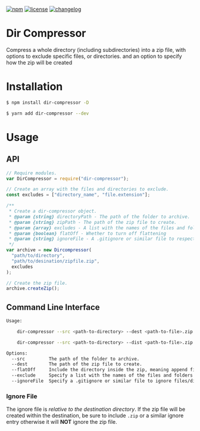 [![npm][npm-image]][npm-url] [![license][license-image]][license-url]
[![changelog][changelog-image]][changelog-url]

# Dir Compressor

Compress a whole directory (including subdirectories) into a zip file, with options to exclude specific files, or directories. and an option to specify how the zip will be created

# Installation

```sh
$ npm install dir-compressor -D
```

```sh
$ yarn add dir-compressor --dev
```

# Usage

## API

```javascript
// Require modules.
var DirCompressor = require("dir-compressor");

// Create an array with the files and directories to exclude.
const excludes = ["directory_name", "file.extension"];

/**
 * Create a dir-compressor object.
 * @param {string} directoryPath - The path of the folder to archive.
 * @param {string} zipPath - The path of the zip file to create.
 * @param {array} excludes - A list with the names of the files and folders to exclude.
 * @param {boolean} flatOff - Whether to turn off flattening
 * @param {string} ignoreFile - A .gitignore or similar file to respect
 */
var archive = new Dircompressor(
  "path/to/directory",
  "path/to/desination/zipfile.zip",
  excludes
);

// Create the zip file.
archive.createZip();
```

## Command Line Interface

```sh
Usage:

    dir-compressor --src <path-to-directory> --dest <path-to-file>.zip --exclude folder-name file-name.extention

    dir-compressor --src <path-to-directory> --dist <path-to-file>.zip --ignoreFile <ignorefile>

Options:
  --src         The path of the folder to archive.
  --dest        The path of the zip file to create.
  --flatOff     Include the directory inside the zip, meaning append files from a sub-directory, putting its contents at the root of archive
  --exclude     Specify a list with the names of the files and folders to exclude (do not use ignoreFile)
  --ignoreFile  Specify a .gitignore or similar file to ignore files/directories (do not use exclude)
```

### Ignore File

The ignore file is _relative to the destination directory_. If the zip file will be created within the destination, be sure to include `.zip` or a similar ignore entry otherwise it will **NOT** ignore the zip file.

[changelog-image]: https://img.shields.io/badge/changelog-md-blue.svg?style=flat-square
[changelog-url]: CHANGELOG.md
[license-image]: https://img.shields.io/npm/l/dir-compressor.svg?style=flat-square
[license-url]: LICENSE
[npm-image]: https://img.shields.io/npm/v/dir-compressor.svg?style=flat-square
[npm-url]: https://www.npmjs.com/package/dir-compressor
